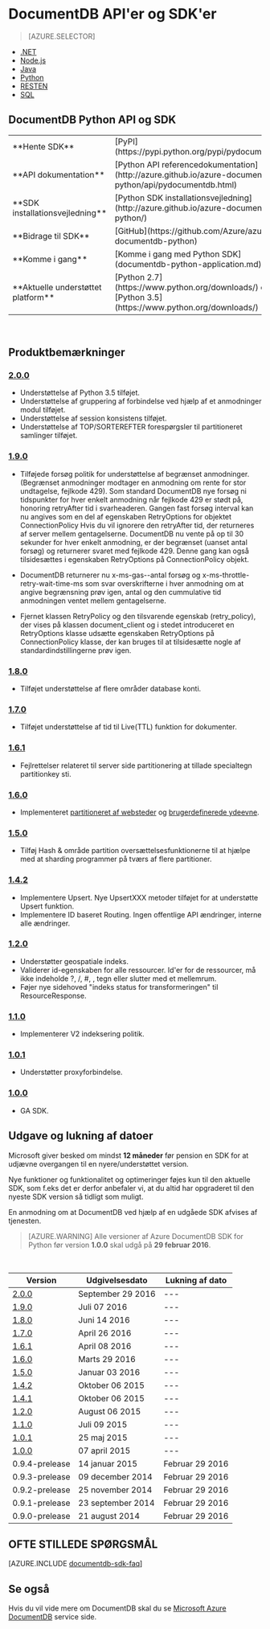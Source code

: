 <properties 
    pageTitle="DocumentDB Python API og SDK | Microsoft Azure" 
    description="Få mere at vide om Python API og SDK, herunder release datoer, lukning af datoer og ændringer mellem hver version af DocumentDB Python SDK." 
    services="documentdb" 
    documentationCenter="python" 
    authors="rnagpal" 
    manager="jhubbard" 
    editor="cgronlun"/>

<tags 
    ms.service="documentdb" 
    ms.workload="data-services" 
    ms.tgt_pltfrm="na" 
    ms.devlang="python" 
    ms.topic="article" 
    ms.date="09/29/2016" 
    ms.author="rnagpal"/>

# <a name="documentdb-apis-and-sdks"></a>DocumentDB API'er og SDK'er

> [AZURE.SELECTOR]
- [.NET](documentdb-sdk-dotnet.md)
- [Node.js](documentdb-sdk-node.md)
- [Java](documentdb-sdk-java.md)
- [Python](documentdb-sdk-python.md)
- [RESTEN](https://go.microsoft.com/fwlink/?LinkId=402413)
- [SQL](https://msdn.microsoft.com/library/azure/dn782250.aspx)

## <a name="documentdb-python-api-and-sdk"></a>DocumentDB Python API og SDK

<table>
<tr><td>**Hente SDK**</td><td>[PyPI](https://pypi.python.org/pypi/pydocumentdb)</td></tr>
<tr><td>**API dokumentation**</td><td>[Python API referencedokumentation](http://azure.github.io/azure-documentdb-python/api/pydocumentdb.html)</td></tr>
<tr><td>**SDK installationsvejledning**</td><td>[Python SDK installationsvejledning](http://azure.github.io/azure-documentdb-python/)</td></tr>
<tr><td>**Bidrage til SDK**</td><td>[GitHub](https://github.com/Azure/azure-documentdb-python)</td></tr>
<tr><td>**Komme i gang**</td><td>[Komme i gang med Python SDK](documentdb-python-application.md)</td></tr>
<tr><td>**Aktuelle understøttet platform**</td><td>[Python 2.7](https://www.python.org/downloads/) og [Python 3.5](https://www.python.org/downloads/)</td></tr>
</table></br>

## <a name="release-notes"></a>Produktbemærkninger

### <a name="a-name200200httpspypipythonorgpypipydocumentdb200"></a><a name="2.0.0"/>[2.0.0](https://pypi.python.org/pypi/pydocumentdb/2.0.0)
- Understøttelse af Python 3.5 tilføjet.
- Understøttelse af gruppering af forbindelse ved hjælp af et anmodninger modul tilføjet.
- Understøttelse af session konsistens tilføjet.
- Understøttelse af TOP/SORTEREFTER forespørgsler til partitioneret samlinger tilføjet.


### <a name="a-name190190httpspypipythonorgpypipydocumentdb190"></a><a name="1.9.0"/>[1.9.0](https://pypi.python.org/pypi/pydocumentdb/1.9.0)
- Tilføjede forsøg politik for understøttelse af begrænset anmodninger. (Begrænset anmodninger modtager en anmodning om rente for stor undtagelse, fejlkode 429). Som standard DocumentDB nye forsøg ni tidspunkter for hver enkelt anmodning når fejlkode 429 er stødt på, honoring retryAfter tid i svarheaderen. Gangen fast forsøg interval kan nu angives som en del af egenskaben RetryOptions for objektet ConnectionPolicy Hvis du vil ignorere den retryAfter tid, der returneres af server mellem gentagelserne. DocumentDB nu vente på op til 30 sekunder for hver enkelt anmodning, er der begrænset (uanset antal forsøg) og returnerer svaret med fejlkode 429. Denne gang kan også tilsidesættes i egenskaben RetryOptions på ConnectionPolicy objekt.

- DocumentDB returnerer nu x-ms-gas--antal forsøg og x-ms-throttle-retry-wait-time-ms som svar overskrifterne i hver anmodning om at angive begrænsning prøv igen, antal og den cummulative tid anmodningen ventet mellem gentagelserne.

- Fjernet klassen RetryPolicy og den tilsvarende egenskab (retry_policy), der vises på klassen document_client og i stedet introduceret en RetryOptions klasse udsætte egenskaben RetryOptions på ConnectionPolicy klasse, der kan bruges til at tilsidesætte nogle af standardindstillingerne prøv igen.

### <a name="a-name180180httpspypipythonorgpypipydocumentdb180"></a><a name="1.8.0"/>[1.8.0](https://pypi.python.org/pypi/pydocumentdb/1.8.0)
  - Tilføjet understøttelse af flere områder database konti.

### <a name="a-name170170httpspypipythonorgpypipydocumentdb170"></a><a name="1.7.0"/>[1.7.0](https://pypi.python.org/pypi/pydocumentdb/1.7.0)
- Tilføjet understøttelse af tid til Live(TTL) funktion for dokumenter.

### <a name="a-name161161httpspypipythonorgpypipydocumentdb161"></a><a name="1.6.1"/>[1.6.1](https://pypi.python.org/pypi/pydocumentdb/1.6.1)
- Fejlrettelser relateret til server side partitionering at tillade specialtegn partitionkey sti.

### <a name="a-name160160httpspypipythonorgpypipydocumentdb160"></a><a name="1.6.0"/>[1.6.0](https://pypi.python.org/pypi/pydocumentdb/1.6.0)
- Implementeret [partitioneret af websteder](documentdb-partition-data.md) og [brugerdefinerede ydeevne](documentdb-performance-levels.md). 

### <a name="a-name150150httpspypipythonorgpypipydocumentdb150"></a><a name="1.5.0"/>[1.5.0](https://pypi.python.org/pypi/pydocumentdb/1.5.0)
- Tilføj Hash & område partition oversættelsesfunktionerne til at hjælpe med at sharding programmer på tværs af flere partitioner.

### <a name="a-name142142httpspypipythonorgpypipydocumentdb142"></a><a name="1.4.2"/>[1.4.2](https://pypi.python.org/pypi/pydocumentdb/1.4.2)
- Implementere Upsert. Nye UpsertXXX metoder tilføjet for at understøtte Upsert funktion.
- Implementere ID baseret Routing. Ingen offentlige API ændringer, interne alle ændringer.

### <a name="a-name120120httpspypipythonorgpypipydocumentdb120"></a><a name="1.2.0"/>[1.2.0](https://pypi.python.org/pypi/pydocumentdb/1.2.0)
- Understøtter geospatiale indeks.
- Validerer id-egenskaben for alle ressourcer. Id'er for de ressourcer, må ikke indeholde ?, /, #, \, tegn eller slutter med et mellemrum.
- Føjer nye sidehoved "indeks status for transformeringen" til ResourceResponse.

### <a name="a-name110110httpspypipythonorgpypipydocumentdb110"></a><a name="1.1.0"/>[1.1.0](https://pypi.python.org/pypi/pydocumentdb/1.1.0)
- Implementerer V2 indeksering politik.

### <a name="a-name101101httpspypipythonorgpypipydocumentdb101"></a><a name="1.0.1"/>[1.0.1](https://pypi.python.org/pypi/pydocumentdb/1.0.1)
- Understøtter proxyforbindelse.

### <a name="a-name100100httpspypipythonorgpypipydocumentdb100"></a><a name="1.0.0"/>[1.0.0](https://pypi.python.org/pypi/pydocumentdb/1.0.0)
- GA SDK.

## <a name="release--retirement-dates"></a>Udgave og lukning af datoer
Microsoft giver besked om mindst **12 måneder** før pension en SDK for at udjævne overgangen til en nyere/understøttet version.

Nye funktioner og funktionalitet og optimeringer føjes kun til den aktuelle SDK, som f.eks det er derfor anbefaler vi, at du altid har opgraderet til den nyeste SDK version så tidligt som muligt. 

En anmodning om at DocumentDB ved hjælp af en udgåede SDK afvises af tjenesten.

> [AZURE.WARNING]
Alle versioner af Azure DocumentDB SDK for Python før version **1.0.0** skal udgå på **29 februar 2016**. 

<br/>

| Version | Udgivelsesdato | Lukning af dato 
| ---     | ---          | ---
| [2.0.0](#2.0.0) | September 29 2016 |---
| [1.9.0](#1.9.0) | Juli 07 2016 |---
| [1.8.0](#1.8.0) | Juni 14 2016 |---
| [1.7.0](#1.7.0) | April 26 2016 |---
| [1.6.1](#1.6.1) | April 08 2016 |---
| [1.6.0](#1.6.0) | Marts 29 2016 |---
| [1.5.0](#1.5.0) | Januar 03 2016 |---
| [1.4.2](#1.4.2) | Oktober 06 2015 |---
| [1.4.1](#1.4.1) | Oktober 06 2015 |---
| [1.2.0](#1.2.0) | August 06 2015 |---
| [1.1.0](#1.1.0) | Juli 09 2015 |---
| [1.0.1](#1.0.1) | 25 maj 2015 |---
| [1.0.0](#1.0.0) | 07 april 2015 |---
| 0.9.4-prelease | 14 januar 2015 | Februar 29 2016
| 0.9.3-prelease | 09 december 2014 | Februar 29 2016
| 0.9.2-prelease | 25 november 2014 | Februar 29 2016
| 0.9.1-prelease | 23 september 2014 | Februar 29 2016
| 0.9.0-prelease | 21 august 2014 | Februar 29 2016

## <a name="faq"></a>OFTE STILLEDE SPØRGSMÅL
[AZURE.INCLUDE [documentdb-sdk-faq](../../includes/documentdb-sdk-faq.md)]

## <a name="see-also"></a>Se også

Hvis du vil vide mere om DocumentDB skal du se [Microsoft Azure DocumentDB](https://azure.microsoft.com/services/documentdb/) service side. 
